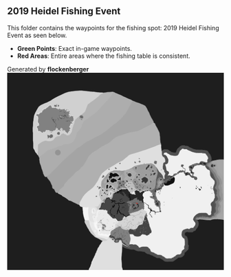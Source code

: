 ## 2019 Heidel Fishing Event
This folder contains the waypoints for the fishing spot: 2019 Heidel Fishing Event as seen below.

- **Green Points**: Exact in-game waypoints.
- **Red Areas**: Entire areas where the fishing table is consistent.

Generated by **flockenberger**
![2019 Heidel Fishing Event](./Preview.png?raw=true "2019 Heidel Fishing Event")